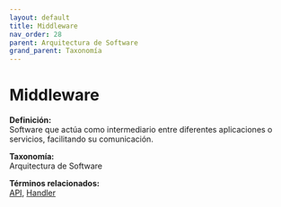 ```yaml
---
layout: default
title: Middleware
nav_order: 28
parent: Arquitectura de Software
grand_parent: Taxonomía
---
```


# Middleware

**Definición:**  
Software que actúa como intermediario entre diferentes aplicaciones o servicios, facilitando su comunicación.

**Taxonomía:**  
Arquitectura de Software

**Términos relacionados:**  
[API](https://maleniski.github.io/diccionario-angl-tec-mx/docs/taxonomia/arquitectura-de-software/api.html), [Handler](https://maleniski.github.io/diccionario-angl-tec-mx/docs/taxonomia/arquitectura-de-software/handler.html)
